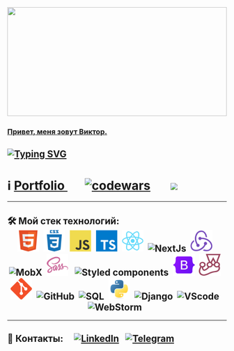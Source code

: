 <div align="center">
  <img src="https://media.giphy.com/media/dWesBcTLavkZuG35MI/giphy.gif" width="100%" height="250"  />
</div>


### <a href='http://viktorchizh.github.io/portfolio/'>Привет, меня зовут Виктор.<a>
 
## [![Typing SVG](https://readme-typing-svg.herokuapp.com?color=blue&lines=🖥️+Я+Front-end+разработчик+💻)](https://git.io/typing-svg)

# ℹ️  <a href='http://viktorchizh.github.io/portfolio/'>  Portfolio </a>  &nbsp;&nbsp;&nbsp;&nbsp;&nbsp; [![codewars](https://www.codewars.com/users/ViktorChizh/badges/large)](https://www.codewars.com/users/ViktorChizh) &nbsp;&nbsp;&nbsp;&nbsp;&nbsp; ![](https://komarev.com/ghpvc/?username=ViktorChizh) 

<!-- [![GitHub Streak](http://github-readme-streak-stats.herokuapp.com?user=ViktorChizh&theme=dark&background=000000)](https://git.io/streak-stats) -->

<!-- [![Top Langs](https://github-readme-stats.vercel.app/api/top-langs/?username=ViktorChizh&layout=compact&theme=vision-friendly-dark)](https://github.com/anuraghazra/github-readme-stats) &nbsp;&nbsp;&nbsp;&nbsp;&nbsp;&nbsp;&nbsp; ![Anurag's GitHub stats](https://github-readme-stats.vercel.app/api?username=ViktorChizh&theme=vision-friendly-dark&hide=contribs,prs) -->

---

 ## 🛠️  Мой стек технологий:    <div align="center"> <img src="https://github.com/devicons/devicon/blob/master/icons/html5/html5-original.svg" title="HTML5" alt="HTML5" width="50" height="50"/>&nbsp;&nbsp;<img src="https://github.com/devicons/devicon/blob/master/icons/css3/css3-plain-wordmark.svg"  title="CSS3" alt="CSS3" width="50" height="50"/>&nbsp;&nbsp;<img src="https://github.com/devicons/devicon/blob/master/icons/javascript/javascript-original.svg" title="JavaScript" alt="JavaScript" width="50" height="50"/>&nbsp;&nbsp;<img src="https://github.com/devicons/devicon/blob/master/icons/typescript/typescript-plain.svg" title="TypeScript" alt="TypeScript" width="50" height="50"/>&nbsp;&nbsp;<img src="https://github.com/devicons/devicon/blob/master/icons/react/react-original.svg" title="React" alt="React" width="50" height="50"/>&nbsp;&nbsp;<img src="https://encrypted-tbn0.gstatic.com/images?q=tbn:ANd9GcQwxD-73xOga0UQ2WYXy--NVfXueTWKyk9qNg&usqp=CAU" title="NextJs" alt="NextJs" width="50" height="50"/>&nbsp;&nbsp;<img src="https://github.com/devicons/devicon/blob/master/icons/redux/redux-original.svg" title="Redux" alt="Redux " width="50" height="50"/>&nbsp;&nbsp;<img src="https://mobx.js.org/img/mobx.png" title="MobX" alt="MobX" width="50" height="50"/>&nbsp;&nbsp;<img src="https://github.com/devicons/devicon/blob/master/icons/sass/sass-original.svg" title="SASS" alt="SASS" width="50" height="50"/>&nbsp;&nbsp; <img src="https://avatars.githubusercontent.com/u/20658825?s=48&v=4" title="Styled components" alt="Styled components" width="50" height="50"/>&nbsp;&nbsp;<img src="https://github.com/devicons/devicon/blob/master/icons/bootstrap/bootstrap-original.svg" title="Bootstrap" alt="Bootstrap" width="50" height="50"/>&nbsp;&nbsp;<img src="https://github.com/devicons/devicon/blob/master/icons/jest/jest-plain.svg" title="Jest" alt="Jest" width="50" height="50"/>&nbsp;&nbsp;<img src="https://github.com/devicons/devicon/blob/master/icons/git/git-original.svg" title="Git" alt="Git" width="50" height="50"/>&nbsp;&nbsp;<img src="https://upload.wikimedia.org/wikipedia/commons/thumb/c/c2/GitHub_Invertocat_Logo.svg/300px-GitHub_Invertocat_Logo.svg.png" title="GitHub" alt="GitHub" width="50" height="50"/>&nbsp;&nbsp;<img src="https://upload.wikimedia.org/wikipedia/commons/6/6f/Sql_database_shortcut_icon.png" title="SQL" alt="SQL" width="50" height="50"/>&nbsp;&nbsp;<img src="https://github.com/devicons/devicon/blob/master/icons/python/python-original.svg" title="Python" alt="Python" width="50" height="50"/>&nbsp;&nbsp;<img src="https://avatars.githubusercontent.com/u/27804?s=48&v=4" title="Django" alt="Django" width="50" height="50"/>&nbsp;&nbsp;<img src="https://upload.wikimedia.org/wikipedia/commons/thumb/9/9a/Visual_Studio_Code_1.35_icon.svg/120px-Visual_Studio_Code_1.35_icon.svg.png" title="VScode" alt="VScode" width="50" height="50"/>&nbsp;&nbsp;<img src="https://upload.wikimedia.org/wikipedia/commons/thumb/c/c0/WebStorm_Icon.svg/120px-WebStorm_Icon.svg.png" title="WebStorm" alt="WebStorm" width="50" height="50"/>&nbsp;&nbsp;
</div> 




<!-- 🎯  Мои цели:                               
                                            
  заниматься программированием              
                                            
  изучать новые технологи                   
                                            
  стать Full-stack разработчиком -->

--- 

## 📲  Контакты:  &nbsp;&nbsp;&nbsp; <a href="https://www.linkedin.com/in/ViktorChizh/"><img width="125" src="https://img.shields.io/badge/LinkedIn-blue?style=for-the-badge&logo=linkedin&logoColor=white" alt="LinkedIn"/></a>&nbsp;&nbsp;&nbsp;<a href="https://t.me/ViktorChizh"><img width="125" src="https://img.shields.io/badge/Telegram-blue?style=for-the-badge&logo=telegram&logoColor=white" alt="Telegram"/></a>




